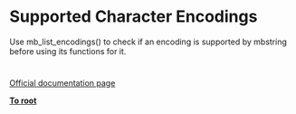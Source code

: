 # Supported Character Encodings




<div class="phpcode"><span class="html">
Use mb_list_encodings() to check if an encoding is supported by mbstring before using its functions for it.</span>
</div>
  

#

[Official documentation page](https://www.php.net/manual/en/mbstring.supported-encodings.php)

**[To root](/README.md)**